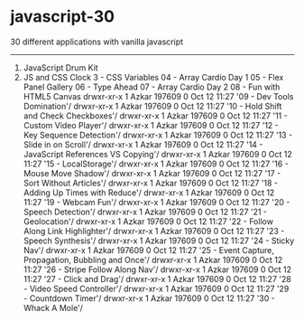 # javascript-30
30 different applications with vanilla javascript
***
1.  JavaScript Drum Kit
2.  JS and CSS Clock
3 - CSS Variables
04 - Array Cardio Day 1
05 - Flex Panel Gallery
06 - Type Ahead
07 - Array Cardio Day 2
08 - Fun with HTML5 Canvas
drwxr-xr-x 1 Azkar 197609  0 Oct 12 11:27 '09 - Dev Tools Domination'/
drwxr-xr-x 1 Azkar 197609  0 Oct 12 11:27 '10 - Hold Shift and Check Checkboxes'/
drwxr-xr-x 1 Azkar 197609  0 Oct 12 11:27 '11 - Custom Video Player'/
drwxr-xr-x 1 Azkar 197609  0 Oct 12 11:27 '12 - Key Sequence Detection'/
drwxr-xr-x 1 Azkar 197609  0 Oct 12 11:27 '13 - Slide in on Scroll'/
drwxr-xr-x 1 Azkar 197609  0 Oct 12 11:27 '14 - JavaScript References VS Copying'/
drwxr-xr-x 1 Azkar 197609  0 Oct 12 11:27 '15 - LocalStorage'/
drwxr-xr-x 1 Azkar 197609  0 Oct 12 11:27 '16 - Mouse Move Shadow'/
drwxr-xr-x 1 Azkar 197609  0 Oct 12 11:27 '17 - Sort Without Articles'/
drwxr-xr-x 1 Azkar 197609  0 Oct 12 11:27 '18 - Adding Up Times with Reduce'/
drwxr-xr-x 1 Azkar 197609  0 Oct 12 11:27 '19 - Webcam Fun'/
drwxr-xr-x 1 Azkar 197609  0 Oct 12 11:27 '20 - Speech Detection'/
drwxr-xr-x 1 Azkar 197609  0 Oct 12 11:27 '21 - Geolocation'/
drwxr-xr-x 1 Azkar 197609  0 Oct 12 11:27 '22 - Follow Along Link Highlighter'/
drwxr-xr-x 1 Azkar 197609  0 Oct 12 11:27 '23 - Speech Synthesis'/
drwxr-xr-x 1 Azkar 197609  0 Oct 12 11:27 '24 - Sticky Nav'/
drwxr-xr-x 1 Azkar 197609  0 Oct 12 11:27 '25 - Event Capture, Propagation, Bubbling and Once'/
drwxr-xr-x 1 Azkar 197609  0 Oct 12 11:27 '26 - Stripe Follow Along Nav'/
drwxr-xr-x 1 Azkar 197609  0 Oct 12 11:27 '27 - Click and Drag'/
drwxr-xr-x 1 Azkar 197609  0 Oct 12 11:27 '28 - Video Speed Controller'/
drwxr-xr-x 1 Azkar 197609  0 Oct 12 11:27 '29 - Countdown Timer'/
drwxr-xr-x 1 Azkar 197609  0 Oct 12 11:27 '30 - Whack A Mole'/
